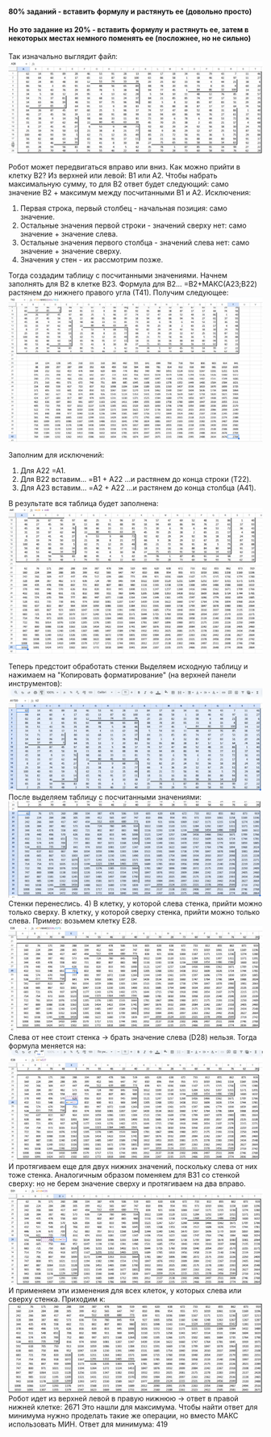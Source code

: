 #### 80% заданий - вставить формулу и растянуть ее (довольно просто)
#### Но это задание из 20% - вставить формулу и растянуть ее, затем в некоторых местах немного поменять ее (посложнее, но не сильно)

Так изначально выглядит файл:
![screenshot](1.png)

Робот может передвигаться вправо или вниз.
Как можно прийти в клетку B2?
Из верхней или левой: B1 или A2.
Чтобы набрать максимальную сумму, то для B2 ответ будет следующий: само значение B2 + максимум между посчитанными B1 и A2.
Исключения:
1) Первая строка, первый столбец - начальная позиция: само значение.
2) Остальные значения первой строки - значений сверху нет: само значение + значение слева.
3) Остальные значения первого столбца - значений слева нет: само значение + значение сверху.
4) Значения у стен - их рассмотрим позже.

Тогда создадим таблицу с посчитанными значениями. Начнем заполнять для B2 в клетке B23.
Формула для B2... =B2+МАКС(A23;B22)
растянем до нижнего правого угла (Т41).
Получим следующее:
![screenshot](2.png)

Заполним для исключений:
1) Для A22 =A1.
2) Для B22 вставим... =B1 + A22 ...и растянем до конца строки (T22).
3) Для A23 вставим... =A2 + A22 ...и растянем до конца столбца (A41).

В результате вся таблица будет заполнена:
![screenshot](3.png)

Теперь предстоит обработать стенки
Выделяем исходную таблицу и нажимаем на "Копировать форматирование" (на верхней панели инструментов):
![screenshot](4.png)
После выделяем таблицу с посчитанными значениями:
![screenshot](5.png)
Стенки перенеслись.
4) В клетку, у которой слева стенка, прийти можно только сверху. В клетку, у которой сверху стенка, прийти можно только слева.
Пример: возьмем клетку E28.
![screenshot](6.png)
Слева от нее стоит стенка -> брать значение слева (D28) нельзя.
Тогда формула меняется на:
![screenshot](7.png)
И протягиваем еще для двух нижних значений, поскольку слева от них тоже стенка.
Аналогичным образом поменяем для B31 со стенкой сверху: но не берем значение сверху и протягиваем на два вправо.
![screenshot](8.png)
И применяем эти изменения для всех клеток, у которых слева или сверху стенка.
Приходим к:
![screenshot](9.png)
Робот идет из верхней левой в правую нижнюю -> ответ в правой нижней клетке: 2671
Это нашли для максимума. Чтобы найти ответ для минимума нужно проделать такие же операции, но вместо МАКС использовать МИН. Ответ для минимума: 419
